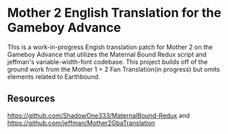 

# Mother 2 English Translation for the Gameboy Advance
This is a work-in-progress Engish translation patch for Mother 2 on the Gameboy Advance that utilizes the Maternal Bound Redux script and jeffman's variable-width-font codebase. This project builds off of the ground work from the Mother 1 + 2 Fan Translation(in progress) but omits elements related to Earthbound.

## Resources
https://github.com/ShadowOne333/MaternalBound-Redux and https://github.com/jeffman/Mother2GbaTranslation


